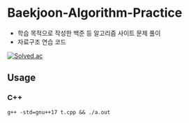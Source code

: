 # Baekjoon-Algorithm-Practice

- 학습 목적으로 작성한 백준 등 알고리즘 사이트 문제 풀이
- 자료구조 연습 코드

[![Solved.ac](http://mazassumnida.wtf/api/v2/generate_badge?boj=jopemachine)](https://solved.ac/jopemachine)

## Usage

### C++

```
g++ -std=gnu++17 t.cpp && ./a.out
```
